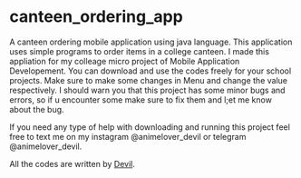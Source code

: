 # canteen_ordering_app
A canteen ordering mobile application using java language.
This application uses simple programs to order items in a college canteen. I made this appliation for my colleage micro project of Mobile Application Developement.
You can download and use the codes freely for your school projects.
Make sure to make some changes in Menu and change the value respectively. 
I should warn you that this project has some minor bugs and errors, so if u encounter some make sure to fix them and l;et me know about the bug.

If you need any type of help with downloading and running this project feel free to text me on my instagram @animelover_devil or telegram @animelover_devil.

All the codes are written by [Devil](https://github.com/DEVILTG).
